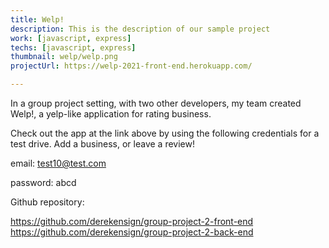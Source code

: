 ```yaml
---
title: Welp!
description: This is the description of our sample project
work: [javascript, express]
techs: [javascript, express]
thumbnail: welp/welp.png
projectUrl: https://welp-2021-front-end.herokuapp.com/

---
```


In a group project setting, with two other developers, my team created Welp!, a yelp-like application for rating business.

Check out the app at the link above by using the following credentials for a test drive. Add a business, or leave a review!

email: test10@test.com

password: abcd


Github repository:

https://github.com/derekensign/group-project-2-front-end
https://github.com/derekensign/group-project-2-back-end
